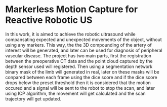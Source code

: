 # Markerless Motion Capture for Reactive Robotic US

In this work, it is aimed to achieve the robotic ultrasound while compansating expected and unexpected movements of the object, without using any markers. This way, the the 3D compounding of the artery of interest will be generated, and later can be used for diagnosis of peripheral vascular disease. The project has two main parts, first the registration between the preoperative CT data and the point cloud captured by the depth sensor used will registered. Then using a segmentation network binary mask of the limb will generated in real, later on these masks will be conpared between each frame using the dice score and if the dice score drops below the preset threshold then it is considered that the motion occured and a signal will be sent to the robot to stop the scan, and later using ICP algorithm, the movement will get calculated and the scan trajectory will get updated.
